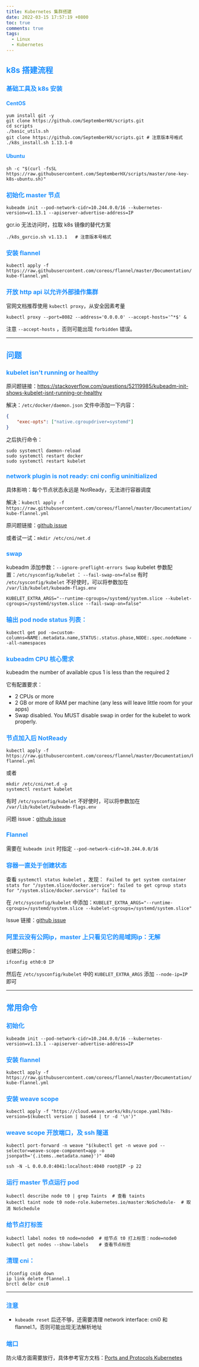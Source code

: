 ```yaml
---
title: Kubernetes 集群搭建
date: 2022-03-15 17:57:19 +0800
toc: true
comments: true
tags:
  - Linux
  - Kubernetes
---
```


## <font color=DodgerBlue>k8s 搭建流程</font>

### <font color=DodgerBlue>基础工具及 k8s 安装</font>

#### <font color=DodgerBlue>CentOS</font>

```shell
yum install git -y
git clone https://github.com/SeptemberHX/scripts.git
cd scripts
./basic_utils.sh
git clone https://github.com/SeptemberHX/scripts.git # 注意版本号格式
./k8s_install.sh 1.13.1-0
```

#### <font color=DodgerBlue>Ubuntu</font>

```shell
sh -c "$(curl -fsSL https://raw.githubusercontent.com/SeptemberHX/scripts/master/one-key-k8s-ubuntu.sh)"
```

### <font color=DodgerBlue>初始化 master 节点</font>

`kubeadm init --pod-network-cidr=10.244.0.0/16 --kubernetes-version=v1.13.1 --apiserver-advertise-address=IP`

gcr.io 无法访问时，拉取 k8s 镜像的替代方案

```shell
./k8s_gxrcio.sh v1.13.1   # 注意版本号格式
```

### <font color=DodgerBlue>安装 flannel</font>

`kubectl apply -f https://raw.githubusercontent.com/coreos/flannel/master/Documentation/kube-flannel.yml`

### <font color=DodgerBlue>开放 http api 以允许外部操作集群</font>

官网文档推荐使用 `kubectl proxy`，从安全因素考量

```shell
kubectl proxy --port=8082 --address='0.0.0.0' --accept-hosts='^*$' &
```
注意 `--accept-hosts` ，否则可能出现 `forbidden` 错误。

------

## <font color=DodgerBlue>问题</font>

### <font color=DodgerBlue>kubelet isn't running or healthy</font>

原问题链接：https://stackoverflow.com/questions/52119985/kubeadm-init-shows-kubelet-isnt-running-or-healthy

解决：`/etc/docker/daemon.json` 文件中添加一下内容：
```json
{
    "exec-opts": ["native.cgroupdriver=systemd"]
}
```
之后执行命令：
```shell
sudo systemctl daemon-reload
sudo systemctl restart docker
sudo systemctl restart kubelet
```

### <font color=DodgerBlue>network plugin is not ready: cni config uninitialized</font>

具体影响：每个节点状态永远是 NotReady，无法进行容器调度

解决：`kubectl apply -f https://raw.githubusercontent.com/coreos/flannel/master/Documentation/kube-flannel.yml`

原问题链接：[github issue](https://github.com/kubernetes/kubeadm/issues/1031#issuecomment-410253279)

或者试一试：`mkdir /etc/cni/net.d`

### <font color=DodgerBlue>swap</font>

kubeadm 添加参数：`--ignore-preflight-errors Swap`
kubelet 参数配置：`/etc/sysconfig/kubelet` ： `--fail-swap-on=false`
有时 `/etc/sysconfig/kubelet` 不好使时，可以将参数加在 `/var/lib/kubelet/kubeadm-flags.env` 
```shell
KUBELET_EXTRA_ARGS="--runtime-cgroups=/systemd/system.slice --kubelet-cgroups=/systemd/system.slice --fail-swap-on=false"
```

### <font color=DodgerBlue>输出 pod node status 列表：</font>

`kubectl get pod -o=custom-columns=NAME:.metadata.name,STATUS:.status.phase,NODE:.spec.nodeName --all-namespaces`

### <font color=DodgerBlue>kubeadm CPU 核心需求</font>

kubeadm the number of available cpus 1 is less than the required 2

它有配置要求：
* 2 CPUs or more
* 2 GB or more of RAM per machine (any less will leave little room for your apps)
* Swap disabled. You MUST disable swap in order for the kubelet to work properly.

### <font color=DodgerBlue>节点加入后 NotReady</font>

```shell
kubectl apply -f https://raw.githubusercontent.com/coreos/flannel/master/Documentation/kube-flannel.yml
```

或者
```shell
mkdir /etc/cni/net.d -p
systemctl restart kubelet
```

有时 `/etc/sysconfig/kubelet` 不好使时，可以将参数加在 `/var/lib/kubelet/kubeadm-flags.env` 

问题 issue：[github issue](<https://github.com/kubernetes/kubeadm/issues/1031#issuecomment-410253279>)

### <font color=DodgerBlue>Flannel</font>

需要在 `kubeadm init` 时指定 `--pod-network-cidr=10.244.0.0/16` 

### <font color=DodgerBlue>容器一直处于创建状态</font>

查看 `systemctl status kubelet` ，发现：` Failed to get system container stats for "/system.slice/docker.service": failed to get cgroup stats for "/system.slice/docker.service": failed to`

在 `/etc/sysconfig/kubelet` 中添加：`KUBELET_EXTRA_ARGS="--runtime-cgroups=/systemd/system.slice --kubelet-cgroups=/systemd/system.slice"`

Issue 链接：[github issue](https://github.com/kubernetes/kops/issues/4049)

### <font color=DodgerBlue>阿里云没有公网ip，master 上只看见它的局域网ip：无解</font>

创建公网ip：

`ifconfig eth0:0 IP`

然后在 `/etc/sysconfig/kubelet` 中的 `KUBELET_EXTRA_ARGS` 添加 `--node-ip=IP` 即可

------

## <font color=DodgerBlue>常用命令</font>

### <font color=DodgerBlue>初始化</font>

`kubeadm init --pod-network-cidr=10.244.0.0/16 --kubernetes-version=v1.13.1 --apiserver-advertise-address=IP`

### <font color=DodgerBlue>安装 flannel</font>

`kubectl apply -f https://raw.githubusercontent.com/coreos/flannel/master/Documentation/kube-flannel.yml`

### <font color=DodgerBlue>安装 weave scope</font>

`kubectl apply -f "https://cloud.weave.works/k8s/scope.yaml?k8s-version=$(kubectl version | base64 | tr -d '\n')"`

### <font color=DodgerBlue>weave scope 开放端口，及 ssh 隧道</font>

`kubectl port-forward -n weave "$(kubectl get -n weave pod --selector=weave-scope-component=app -o jsonpath='{.items..metadata.name}')" 4040`

`ssh -N -L 0.0.0.0:4041:localhost:4040 root@IP -p 22`

### <font color=DodgerBlue>运行 master 节点运行 pod</font>

```shell
kubectl describe node t0 | grep Taints  # 查看 taints
kubectl taint node t0 node-role.kubernetes.io/master:NoSchedule-  # 取消 NoSchedule
```

### <font color=DodgerBlue>给节点打标签</font>

```shell
kubectl label nodes t0 node=node0  # 给节点 t0 打上标签：node=node0
kubectl get nodes --show-labels    # 查看节点标签
```

### <font color=DodgerBlue>清理 cni：</font>

```shell
ifconfig cni0 down
ip link delete flannel.1
brctl delbr cni0
```

------

### <font color=DodgerBlue>注意</font>

- `kubeadm reset` 后还不够，还需要清理 network interface: cni0 和 flannel.1，否则可能出现无法解析地址

### <font color=DodgerBlue>端口</font>

防火墙方面需要放行，具体参考官方文档：[Ports and Protocols Kubernetes](https://kubernetes.io/docs/reference/ports-and-protocols/)